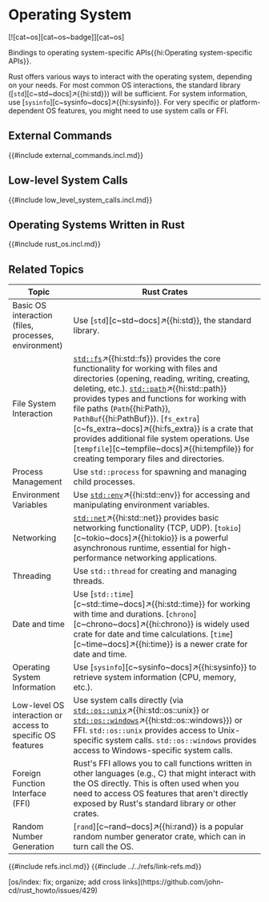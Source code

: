 # Operating System

[![cat~os][cat~os~badge]][cat~os]

Bindings to operating system-specific APIs{{hi:Operating system-specific APIs}}.

Rust offers various ways to interact with the operating system, depending on your needs. For most common OS interactions, the standard library ([`std`][c~std~docs]↗{{hi:std}}) will be sufficient. For system information, use [`sysinfo`][c~sysinfo~docs]↗{{hi:sysinfo}}. For very specific or platform-dependent OS features, you might need to use system calls or FFI.

## External Commands

{{#include external_commands.incl.md}}

## Low-level System Calls

{{#include low_level_system_calls.incl.md}}

## Operating Systems Written in Rust

{{#include rust_os.incl.md}}

## Related Topics

| Topic | Rust Crates |
|---|---|
| Basic OS interaction (files, processes, environment) | Use [`std`][c~std~docs]↗{{hi:std}}, the standard library. |
| File System Interaction | [`std::fs`](https://doc.rust-lang.org/std/fs/index.html)↗{{hi:std::fs}} provides the core functionality for working with files and directories (opening, reading, writing, creating, deleting, etc.). [`std::path`](https://doc.rust-lang.org/std/path/index.html)↗{{hi:std::path}} provides types and functions for working with file paths (`Path`{{hi:Path}}, `PathBuf`{{hi:PathBuf}}). [`fs_extra`][c~fs_extra~docs]↗{{hi:fs_extra}} is a crate that provides additional file system operations. Use [`tempfile`][c~tempfile~docs]↗{{hi:tempfile}} for creating temporary files and directories. |
| Process Management | Use `std::process` for spawning and managing child processes. |
| Environment Variables | Use [`std::env`](https://doc.rust-lang.org/std/env/index.html)↗{{hi:std::env}} for accessing and manipulating environment variables. |
| Networking | [`std::net`](https://doc.rust-lang.org/std/net/index.html)↗{{hi:std::net}} provides basic networking functionality (TCP, UDP). [`tokio`][c~tokio~docs]↗{{hi:tokio}} is a powerful asynchronous runtime, essential for high-performance networking applications. |
| Threading | Use `std::thread` for creating and managing threads. |
| Date and time | Use [`std::time`][c~std::time~docs]↗{{hi:std::time}} for working with time and durations. [`chrono`][c~chrono~docs]↗{{hi:chrono}} is widely used crate for date and time calculations. [`time`][c~time~docs]↗{{hi:time}} is a newer crate for date and time. |
| Operating System Information | Use [`sysinfo`][c~sysinfo~docs]↗{{hi:sysinfo}} to retrieve system information (CPU, memory, etc.). |
| Low-level OS interaction or access to specific OS features | Use system calls directly (via [`std::os::unix`](https://doc.rust-lang.org/std/os/unix/index.html)↗{{hi:std::os::unix}} or [`std::os::windows`](https://doc.rust-lang.org/std/os/windows/index.html)↗{{hi:std::os::windows}}) or FFI. `std::os::unix` provides access to Unix-specific system calls. `std::os::windows` provides access to Windows-specific system calls. |
| Foreign Function Interface (FFI) | Rust's FFI allows you to call functions written in other languages (e.g., C) that might interact with the OS directly. This is often used when you need to access OS features that aren't directly exposed by Rust's standard library or other crates. |
| Random Number Generation | [`rand`][c~rand~docs]↗{{hi:rand}} is a popular random number generator crate, which can in turn call the OS. |

{{#include refs.incl.md}}
{{#include ../../refs/link-refs.md}}

<div class="hidden">
[os/index: fix; organize; add cross links](https://github.com/john-cd/rust_howto/issues/429)
</div>
